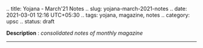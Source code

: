 .. title: Yojana - March'21 Notes
.. slug: yojana-march-2021-notes
.. date: 2021-03-01 12:16 UTC+05:30
.. tags: yojana, magazine, notes
.. category: upsc
.. status: draft

**Description** : *consolidated notes of monthly magazine*

***
<!-- TEASER_END -->